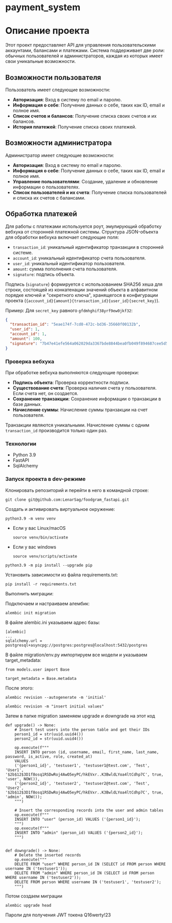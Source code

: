 # payment_system

# Описание проекта

Этот проект предоставляет API для управления пользовательскими аккаунтами, балансами и платежами. Система поддерживает две роли: обычных пользователей и администраторов, каждая из которых имеет свои уникальные возможности.

## Возможности пользователя

Пользователь имеет следующие возможности:
- **Авторизация**: Вход в систему по email и паролю.
- **Информация о себе**: Получение данных о себе, таких как ID, email и полное имя.
- **Список счетов и балансов**: Получение списка своих счетов и их балансов.
- **История платежей**: Получение списка своих платежей.

## Возможности администратора

Администратор имеет следующие возможности:
- **Авторизация**: Вход в систему по email и паролю.
- **Информация о себе**: Получение данных о себе, таких как ID, email и полное имя.
- **Управление пользователями**: Создание, удаление и обновление информации о пользователях.
- **Список пользователей и их счета**: Получение списка пользователей и списка их счетов с балансами.

## Обработка платежей

Для работы с платежами используется роут, эмулирующий обработку вебхука от сторонней платежной системы. Структура JSON-объекта для обработки вебхука включает следующие поля:
- `transaction_id`: уникальный идентификатор транзакции в сторонней системе.
- `account_id`: уникальный идентификатор счета пользователя.
- `user_id`: уникальный идентификатор пользователя.
- `amount`: сумма пополнения счета пользователя.
- `signature`: подпись объекта.

Подпись (`signature`) формируется с использованием SHA256 хеша для строки, состоящей из конкатенации значений объекта в алфавитном порядке ключей и "секретного ключа", хранящегося в конфигурации проекта (`{account_id}{amount}{transaction_id}{user_id}{secret_key}`).

Пример:
Для `secret_key` равного `gfdmhghif38yrf9ew0jkf32`:
```json
{
  "transaction_id": "5eae174f-7cd0-472c-bd36-35660f00132b",
  "user_id": 1,
  "account_id": 1,
  "amount": 100,
  "signature": "7b47e41efe564a062029da3367bde8844bea0fb049f894687cee5d57f2858bc8"
}
```

### Проверка вебхука

При обработке вебхука выполняются следующие проверки:
- **Подпись объекта**: Проверка корректности подписи.
- **Существование счета**: Проверка наличия счета у пользователя. Если счета нет, он создается.
- **Сохранение транзакции**: Сохранение информации о транзакции в базе данных.
- **Начисление суммы**: Начисление суммы транзакции на счет пользователя.

Транзакции являются уникальными. Начисление суммы с одним `transaction_id` производится только один раз.

### Технологии

- Python 3.9
- FastAPI
- SqlAlchemy


### Запуск проекта в dev-режиме

Клонировать репозиторий и перейти в него в командной строке: 
```
git clone git@github.com:LenarSag/foodgram_fastapi.git
```
Cоздать и активировать виртуальное окружение: 
```
python3.9 -m venv venv 
```
* Если у вас Linux/macOS 

    ```
    source venv/bin/activate
    ```
* Если у вас windows 
 
    ```
    source venv/scripts/activate
    ```
```
python3.9 -m pip install --upgrade pip
```
Установить зависимости из файла requirements.txt:
```
pip install -r requirements.txt
```


Выполнить миграции:


Подключаем и настраиваем алембик:

```
alembic init migration
```

В файле alembic.ini указываем адрес базы:

```
[alembic]
...
sqlalchemy.url = postgresql+asyncpg://postgres:postgres@localhost:5432/postgres
```

В файле migration/env.py импортируем все модели и указываем target_metadata:

```
from models.user import Base

target_metadata = Base.metadata
```

После этого:

```
alembic revision --autogenerate -m 'initial'
```
```
alembic revision -m "insert initial values"
```
Затем в папке migration заменяем upgrade и downgrade на этот код

```
def upgrade() -> None:
    # Insert test users into the person table and get their IDs
    person1_id = str(uuid.uuid4())
    person2_id = str(uuid.uuid4())

    op.execute(f"""
    INSERT INTO person (id, username, email, first_name, last_name, password, is_active, role, created_at)
    VALUES
    ('{person1_id}', 'testuser1', 'testuser1@test.com', 'Test', 'User1', '$2b$12$3D1f8osq1RSDwRoj4AwO5eyPC/hkEVxr..K3BwldLYoa4ltCdhp7C', true, 'user', NOW()),
    ('{person2_id}', 'testuser2', 'testuser2@test.com', 'Test', 'User2', '$2b$12$3D1f8osq1RSDwRoj4AwO5eyPC/hkEVxr..K3BwldLYoa4ltCdhp7C', true, 'admin', NOW());
    """)

    # Insert the corresponding records into the user and admin tables
    op.execute(f"""
    INSERT INTO "user" (person_id) VALUES ('{person1_id}');
    """)
    op.execute(f"""
    INSERT INTO "admin" (person_id) VALUES ('{person2_id}');
    """)


def downgrade() -> None:
    # Delete the inserted records
    op.execute("""
    DELETE FROM "user" WHERE person_id IN (SELECT id FROM person WHERE username IN ('testuser1'));
    DELETE FROM "admin" WHERE person_id IN (SELECT id FROM person WHERE username IN ('testuser2'));
    DELETE FROM person WHERE username IN ('testuser1', 'testuser2');
    """)
```
Потом создаем миграции

```
alembic upgrade head
```


Пароли для получения JWT токена Q16werty!23